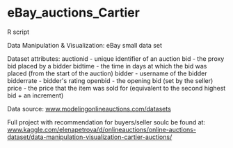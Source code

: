 # eBay_auctions_Cartier
R script

Data Manipulation & Visualization: eBay small data set

Dataset attributes:
auctionid  - unique identifier of an auction
bid        - the proxy bid placed by a bidder
bidtime    - the time in days at which the bid was placed (from the start of the auction)
bidder     - username of the bidder
bidderrate - bidder's rating
openbid    - the opening bid (set by the seller)
price      - the price that the item was sold for (equivalent to the second highest bid + an increment) 


Data source: www.modelingonlineauctions.com/datasets 

Full project with recommendation for buyers/seller soulc be found at: 
www.kaggle.com/elenapetrova/d/onlineauctions/online-auctions-dataset/data-manipulation-visualization-cartier-auctions/
